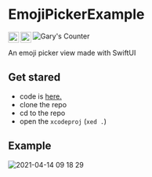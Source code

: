 # EmojiPickerExample
<a href="https://garytokman.me">
  <img align="left" alt="Gary's Medium" width="22px" src="https://cdns.iconmonstr.com/wp-content/assets/preview/2018/240/iconmonstr-medium-2.png" />
</a>
<a href="https://twitter.com/f6ary">
  <img align="left" alt="Gary's | Twitter" width="22px" src="https://raw.githubusercontent.com/peterthehan/peterthehan/master/assets/twitter.svg" />
</a>
<a href="https://github.com/gtokman">
  <img align="left" alt="Gary's Counter" src="https://visitor-badge.glitch.me/badge?page_id=gtokman.EmojiPickerExample" />
</a>

<br>
<br>
An emoji picker view made with SwiftUI


## Get stared
* code is [here.](./EmojiPickerExample/ContentView.swift)
* clone the repo
* cd to the repo
* open the `xcodeproj` (`xed .`)

## Example

![2021-04-14 09 18 29](https://user-images.githubusercontent.com/12258850/114721179-b1021380-9d06-11eb-8da2-aa96638fa472.gif)

